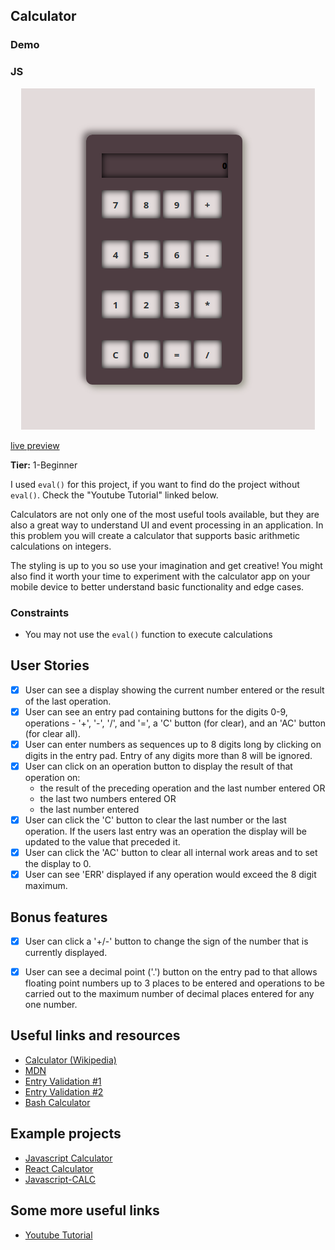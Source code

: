 ## Calculator


### Demo


### JS

<p align="center">
  <img width="470" height="546" src=".images/js.png"></img>
</p>

[live preview](https://codepen.io/kana800/pen/VwWzqpX)


**Tier:** 1-Beginner


I used `eval()` for this project, if you want to find do the project without `eval()`. Check the "Youtube Tutorial" linked below. 

Calculators are not only one of the most useful tools available, but they are
also a great way to understand UI and event processing in an application. In
this problem you will create a calculator that supports basic arithmetic
calculations on integers. 

The styling is up to you so use your imagination and get creative! You might
also find it worth your time to experiment with the calculator app on your
mobile device to better understand basic functionality and edge cases.

### Constraints

- You may not use the `eval()` function to execute calculations

## User Stories

-   [x] User can see a display showing the current number entered or the
result of the last operation.
-   [x] User can see an entry pad containing buttons for the digits 0-9, 
operations - '+', '-', '/', and '=', a 'C' button (for clear), and an 'AC'
button (for clear all).
-   [x] User can enter numbers as sequences up to 8 digits long by clicking on
digits in the entry pad. Entry of any digits more than 8 will be ignored.
-   [x] User can click on an operation button to display the result of that
operation on:
    * the result of the preceding operation and the last number entered OR
    * the last two numbers entered OR
    * the last number entered
-   [x] User can click the 'C' button to clear the last number or the last
operation. If the users last entry was an operation the display will be
updated to the value that preceded it.
-   [x] User can click the 'AC' button to clear all internal work areas and
to set the display to 0.
-   [x] User can see 'ERR' displayed if any operation would exceed the 
8 digit maximum.

## Bonus features

-   [x] User can click a '+/-' button to change the sign of the number that is
currently displayed.
-   [x] User can see a decimal point ('.') button on the entry pad to that 
allows floating point numbers up to 3 places to be entered and operations to
be carried out to the maximum number of decimal places entered for any one
number.


## Useful links and resources

- [Calculator (Wikipedia)](https://en.wikipedia.org/wiki/Calculator)
- [MDN](https://developer.mozilla.org/en-US/)
- [Entry Validation #1](https://stackoverflow.com/questions/4140437/interactively-validating-entry-widget-content-in-tkinter/4140988#4140988)
- [Entry Validation #2](https://stackoverflow.com/questions/8959815/restricting-the-value-in-tkinter-entry-widget)
- [Bash Calculator](https://stackoverflow.com/questions/14350556/creating-a-calculator-script)

## Example projects

- [Javascript Calculator](https://codepen.io/giana/pen/GJMBEv)
- [React Calculator](https://codepen.io/mjijackson/pen/xOzyGX)
- [Javascript-CALC](https://github.com/x0uter/javascript-calc)

## Some more useful links

- [Youtube Tutorial](https://www.youtube.com/watch?v=8jrEVihl-E4)   
